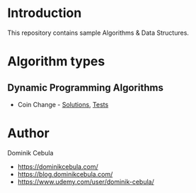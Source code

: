 # Introduction

This repository contains sample Algorithms & Data Structures.

# Algorithm types

## Dynamic Programming Algorithms

* Coin
  Change - [Solutions](src%2Fmain%2Fjava%2Fcom%2Fdominikcebula%2Falgorithms%2Fdynamic%2Fprogramming%2FCoinChange.java), [Tests](src%2Ftest%2Fjava%2Fcom%2Fdominikcebula%2Falgorithms%2Fdynamic%2Fprogramming%2FCoinChangeTest.java)

# Author

Dominik Cebula

* https://dominikcebula.com/
* https://blog.dominikcebula.com/
* https://www.udemy.com/user/dominik-cebula/
